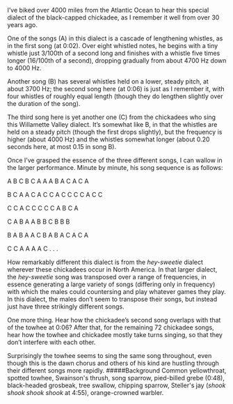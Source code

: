 I’ve biked over 4000 miles from the Atlantic Ocean to hear this special dialect of the black-capped chickadee, as I remember it well from over 30 years ago. 

One of the songs (A) in this dialect is a cascade of lengthening whistles, as in the first song (at 0:02). Over eight whistled notes, he begins with a tiny whistle just 3/100th of a second long and finishes with a whistle five times longer (16/100th of a second), dropping gradually from about 4700 Hz down to 4000 Hz. 

Another song (B) has several whistles held on a lower, steady pitch, at about 3700 Hz; the second song here (at 0:06) is just as I remember it, with four whistles of roughly equal length (though they do lengthen slightly over the duration of the song). 

The third song here is yet another one (C) from the chickadees who sing this Willamette Valley dialect. It’s somewhat like B, in that the whistles are held on a steady pitch (though the first drops slightly), but the frequency is higher (about 4000 Hz) and the whistles somewhat longer (about 0.20 seconds here, at most 0.15 in song B).

Once I’ve grasped the essence of the three different songs, I can wallow in the larger performance. Minute by minute, his song sequence is as follows:

A B C B C A A A B A C A C A

B C A A C A C C A C C C C A C C
 
C C A C C C C C A B C A

C A B A A B B C B B B 

B A B A A C B A B A C A C A

C C A A A A C . . . 

How remarkably different this dialect is from the _hey-sweetie_ dialect wherever these chickadees occur in North America. In that larger dialect, the _hey-sweetie_ song was transposed over a range of frequencies, in essence generating a large variety of songs (differing only in frequency) with which the males could countersing and play whatever games they play. In this dialect, the males don’t seem to transpose their songs, but instead just have three strikingly different songs. 

One more thing. Hear how the chickadee’s second song overlaps with that of the towhee at 0:06? After that, for the remaining 72 chickadee songs, hear how the towhee and chickadee mostly take turns singing, so that they don’t interfere with each other. 

Surprisingly the towhee seems to sing the same song throughout, even though this is the dawn chorus and others of his kind are hustling through their different songs more rapidly. 
#####Background
Common yellowthroat, spotted towhee, Swainson's thrush, song sparrow, pied-billed grebe (0:48), black-headed grosbeak, tree swallow, chipping sparrow, Steller's jay (_shook shook shook shook_ at 4:55), orange-crowned warbler.
